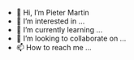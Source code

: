 - 👋 Hi, I’m Pieter Martin
- 👀 I’m interested in ...
- 🌱 I’m currently learning ...
- 💞️ I’m looking to collaborate on ...
- 📫 How to reach me ...

<!---
MartinNiemandt/MartinNiemandt is a ✨ special ✨ repository because its `README.md` (this file) appears on your GitHub profile.
You can click the Preview link to take a look at your changes.
--->
